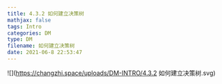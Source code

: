 ```yaml
---
title: 4.3.2 如何建立决策树
mathjax: false
tags: Intro
categories: DM
type: DM
filename: 如何建立决策树
date: 2021-06-8 22:53:47
---
```


<!--more -->



![](https://changzhi.space/uploads/DM-INTRO/4.3.2 如何建立决策树.svg)

